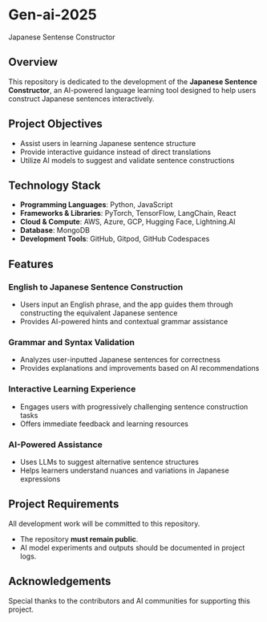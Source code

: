 # Gen-ai-2025
Japanese Sentense Constructor


## Overview
This repository is dedicated to the development of the **Japanese Sentence Constructor**, an AI-powered language learning tool designed to help users construct Japanese sentences interactively.

## Project Objectives
- Assist users in learning Japanese sentence structure
- Provide interactive guidance instead of direct translations
- Utilize AI models to suggest and validate sentence constructions

## Technology Stack
- **Programming Languages**: Python, JavaScript
- **Frameworks & Libraries**: PyTorch, TensorFlow, LangChain, React
- **Cloud & Compute**: AWS, Azure, GCP, Hugging Face, Lightning.AI
- **Database**: MongoDB
- **Development Tools**: GitHub, Gitpod, GitHub Codespaces

## Features
### **English to Japanese Sentence Construction**
- Users input an English phrase, and the app guides them through constructing the equivalent Japanese sentence
- Provides AI-powered hints and contextual grammar assistance

### **Grammar and Syntax Validation**
- Analyzes user-inputted Japanese sentences for correctness
- Provides explanations and improvements based on AI recommendations

### **Interactive Learning Experience**
- Engages users with progressively challenging sentence construction tasks
- Offers immediate feedback and learning resources

### **AI-Powered Assistance**
- Uses LLMs to suggest alternative sentence structures
- Helps learners understand nuances and variations in Japanese expressions

## Project Requirements
All development work will be committed to this repository. 
- The repository **must remain public**.
- AI model experiments and outputs should be documented in project logs.


## Acknowledgements
Special thanks to the contributors and AI communities for supporting this project.


